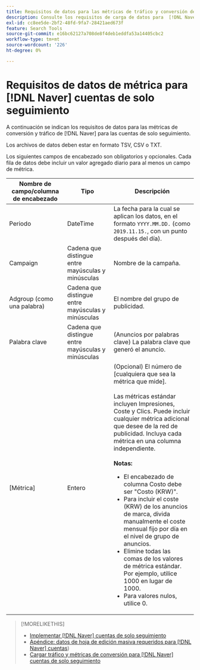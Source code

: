 ```yaml
---
title: Requisitos de datos para las métricas de tráfico y conversión de  [!DNL Naver] cuentas de solo seguimiento
description: Consulte los requisitos de carga de datos para  [!DNL Naver] cuentas de solo seguimiento.
exl-id: cc8ee5de-2bf2-48fd-9fa7-28421aed673f
feature: Search Tools
source-git-commit: e16bc62127a708de8f4deb1eddfa53a14405cbc2
workflow-type: tm+mt
source-wordcount: '226'
ht-degree: 0%

---
```


# Requisitos de datos de métrica para [!DNL Naver] cuentas de solo seguimiento

A continuación se indican los requisitos de datos para las métricas de conversión y tráfico de [!DNL Naver] para las cuentas de solo seguimiento.

Los archivos de datos deben estar en formato TSV, CSV o TXT.

Los siguientes campos de encabezado son obligatorios y opcionales. Cada fila de datos debe incluir un valor agregado diario para al menos un campo de métrica.

| Nombre de campo/columna de encabezado | Tipo | Descripción |
| ---- | ---- | ---- |
| Periodo | DateTime | La fecha para la cual se aplican los datos, en el formato `YYYY.MM.DD.` (como `2019.11.15.`, con un punto después del día). |
| Campaign | Cadena que distingue entre mayúsculas y minúsculas | Nombre de la campaña. |
| Adgroup (como una palabra) | Cadena que distingue entre mayúsculas y minúsculas | El nombre del grupo de publicidad. |
| Palabra clave | Cadena que distingue entre mayúsculas y minúsculas | (Anuncios por palabras clave) La palabra clave que generó el anuncio. |
| [Métrica] | Entero | (Opcional) El número de [cualquiera que sea la métrica que mide].</br><br>Las métricas estándar incluyen Impresiones, Coste y Clics. Puede incluir cualquier métrica adicional que desee de la red de publicidad. Incluya cada métrica en una columna independiente.<br><br><b>Notas:</b><ul><li>El encabezado de columna Costo debe ser &quot;Costo (KRW)&quot;.</li><li>Para incluir el coste (KRW) de los anuncios de marca, divida manualmente el coste mensual fijo por día en el nivel de grupo de anuncios.</li><li>Elimine todas las comas de los valores de métrica estándar. Por ejemplo, utilice 1000 en lugar de 1000.</li><li>Para valores nulos, utilice 0.</li></ul> |

>[!MORELIKETHIS]
>
>* [Implementar [!DNL Naver] cuentas de solo seguimiento](/help/search-social-commerce/campaign-management/naver-tracking-only-account-implement.md)
>* [Apéndice: datos de hoja de edición masiva requeridos para [!DNL Naver] cuentas](/help/search-social-commerce/campaign-management/bulksheets/bulksheet-data-formats/bulksheet-data-naver.md))
>* [Cargar tráfico y métricas de conversión para [!DNL Naver] cuentas de solo seguimiento](/help/search-social-commerce/tools/metrics-upload-tracking-campaigns/naver-tracking-campaigns-upload-metrics.md)
